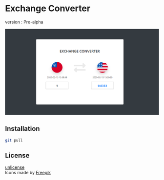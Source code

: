 # Exchange Converter

version : Pre-alpha

![Schematic view](/img/example_image.png)

## Installation

```bash
git pull
```

## License

[unlicense](https://choosealicense.com/licenses/unlicense/) \
Icons made by [Freepik](https://www.flaticon.com/authors/freepik/)
